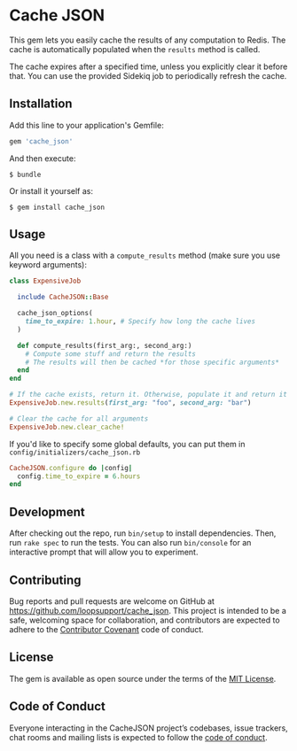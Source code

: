 # Cache JSON

This gem lets you easily cache the results of any computation to Redis. The cache is automatically populated when the `results` method is called.

The cache expires after a specified time, unless you explicitly clear it before that. You can use the provided Sidekiq job to periodically refresh the cache.

## Installation

Add this line to your application's Gemfile:

```ruby
gem 'cache_json'
```

And then execute:

    $ bundle

Or install it yourself as:

    $ gem install cache_json

## Usage

All you need is a class with a `compute_results` method (make sure you use keyword arguments):

```ruby
class ExpensiveJob

  include CacheJSON::Base

  cache_json_options(
    time_to_expire: 1.hour, # Specify how long the cache lives
  )

  def compute_results(first_arg:, second_arg:)
    # Compute some stuff and return the results
    # The results will then be cached *for those specific arguments*
  end
end

# If the cache exists, return it. Otherwise, populate it and return it
ExpensiveJob.new.results(first_arg: "foo", second_arg: "bar")

# Clear the cache for all arguments
ExpensiveJob.new.clear_cache!
```

If you'd like to specify some global defaults, you can put them in `config/initializers/cache_json.rb`

```ruby
CacheJSON.configure do |config|
  config.time_to_expire = 6.hours
end
```

## Development

After checking out the repo, run `bin/setup` to install dependencies. Then, run `rake spec` to run the tests. You can also run `bin/console` for an interactive prompt that will allow you to experiment.

## Contributing

Bug reports and pull requests are welcome on GitHub at https://github.com/loopsupport/cache_json. This project is intended to be a safe, welcoming space for collaboration, and contributors are expected to adhere to the [Contributor Covenant](http://contributor-covenant.org) code of conduct.

## License

The gem is available as open source under the terms of the [MIT License](https://opensource.org/licenses/MIT).

## Code of Conduct

Everyone interacting in the CacheJSON project’s codebases, issue trackers, chat rooms and mailing lists is expected to follow the [code of conduct](https://github.com/loopsupport/cache_json/blob/master/CODE_OF_CONDUCT.md).
